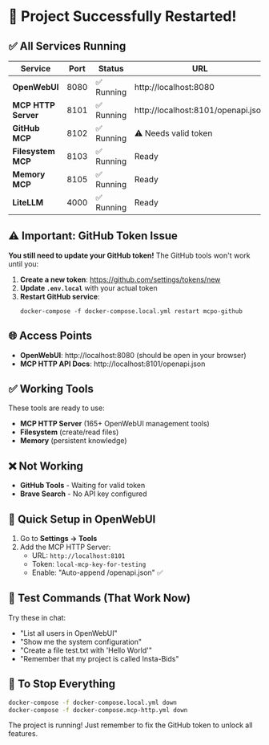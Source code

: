 # 🚀 Project Successfully Restarted!

## ✅ All Services Running

| Service | Port | Status | URL |
|---------|------|--------|-----|
| **OpenWebUI** | 8080 | ✅ Running | http://localhost:8080 |
| **MCP HTTP Server** | 8101 | ✅ Running | http://localhost:8101/openapi.json |
| **GitHub MCP** | 8102 | ✅ Running | ⚠️ Needs valid token |
| **Filesystem MCP** | 8103 | ✅ Running | Ready |
| **Memory MCP** | 8105 | ✅ Running | Ready |
| **LiteLLM** | 4000 | ✅ Running | Ready |

## ⚠️ Important: GitHub Token Issue

**You still need to update your GitHub token!** The GitHub tools won't work until you:

1. **Create a new token**: https://github.com/settings/tokens/new
2. **Update `.env.local`** with your actual token
3. **Restart GitHub service**: 
   ```
   docker-compose -f docker-compose.local.yml restart mcpo-github
   ```

## 🌐 Access Points

- **OpenWebUI**: http://localhost:8080 (should be open in your browser)
- **MCP HTTP API Docs**: http://localhost:8101/openapi.json

## ✅ Working Tools

These tools are ready to use:
- **MCP HTTP Server** (165+ OpenWebUI management tools)
- **Filesystem** (create/read files)
- **Memory** (persistent knowledge)

## ❌ Not Working

- **GitHub Tools** - Waiting for valid token
- **Brave Search** - No API key configured

## 🔧 Quick Setup in OpenWebUI

1. Go to **Settings → Tools**
2. Add the MCP HTTP Server:
   - URL: `http://localhost:8101`
   - Token: `local-mcp-key-for-testing`
   - Enable: "Auto-append /openapi.json" ✅

## 📝 Test Commands (That Work Now)

Try these in chat:
- "List all users in OpenWebUI"
- "Show me the system configuration"
- "Create a file test.txt with 'Hello World'"
- "Remember that my project is called Insta-Bids"

## 🛑 To Stop Everything

```bash
docker-compose -f docker-compose.local.yml down
docker-compose -f docker-compose.mcp-http.yml down
```

The project is running! Just remember to fix the GitHub token to unlock all features.
